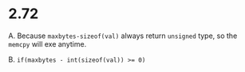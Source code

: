 # 2.72

A. Because `maxbytes-sizeof(val)` always return `unsigned` type, so the `memcpy` will exe anytime.

B. `if(maxbytes - int(sizeof(val)) >= 0)`
